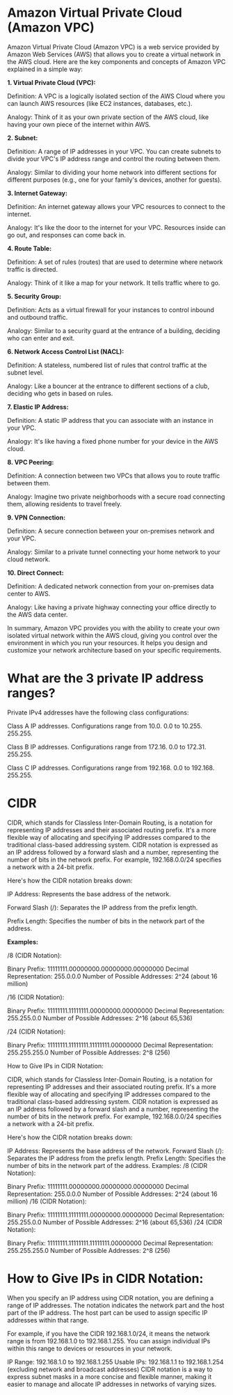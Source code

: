 # Amazon Virtual Private Cloud (Amazon VPC)

Amazon Virtual Private Cloud (Amazon VPC) is a web service provided by Amazon Web Services (AWS) that allows you to create a virtual network in the AWS cloud. Here are the key components and concepts of Amazon VPC explained in a simple way:

**1. Virtual Private Cloud (VPC):**

Definition: A VPC is a logically isolated section of the AWS Cloud where you can launch AWS resources (like EC2 instances, databases, etc.).

Analogy: Think of it as your own private section of the AWS cloud, like having your own piece of the internet within AWS.

**2. Subnet:**

Definition: A range of IP addresses in your VPC. You can create subnets to divide your VPC's IP address range and control the routing between them.

Analogy: Similar to dividing your home network into different sections for different purposes (e.g., one for your family's devices, another for guests).

**3. Internet Gateway:**

Definition: An internet gateway allows your VPC resources to connect to the internet.

Analogy: It's like the door to the internet for your VPC. Resources inside can go out, and responses can come back in.

**4. Route Table:**

Definition: A set of rules (routes) that are used to determine where network traffic is directed.

Analogy: Think of it like a map for your network. It tells traffic where to go.

**5. Security Group:**

Definition: Acts as a virtual firewall for your instances to control inbound and outbound traffic.

Analogy: Similar to a security guard at the entrance of a building, deciding who can enter and exit.

**6. Network Access Control List (NACL):**

Definition: A stateless, numbered list of rules that control traffic at the subnet level.

Analogy: Like a bouncer at the entrance to different sections of a club, deciding who gets in based on rules.

**7. Elastic IP Address:**

Definition: A static IP address that you can associate with an instance in your VPC.

Analogy: It's like having a fixed phone number for your device in the AWS cloud.

**8. VPC Peering:**

Definition: A connection between two VPCs that allows you to route traffic between them.

Analogy: Imagine two private neighborhoods with a secure road connecting them, allowing residents to travel freely.

**9. VPN Connection:**

Definition: A secure connection between your on-premises network and your VPC.

Analogy: Similar to a private tunnel connecting your home network to your cloud network.

**10. Direct Connect:**

Definition: A dedicated network connection from your on-premises data center to AWS.

Analogy: Like having a private highway connecting your office directly to the AWS data center.

In summary, Amazon VPC provides you with the ability to create your own isolated virtual network within the AWS cloud, giving you control over the environment in which you run your resources. It helps you design and customize your network architecture based on your specific requirements.


# What are the 3 private IP address ranges?

Private IPv4 addresses have the following class configurations:

Class A IP addresses. Configurations range from 10.0. 0.0 to 10.255. 255.255.

Class B IP addresses. Configurations range from 172.16. 0.0 to 172.31. 255.255.

Class C IP addresses. Configurations range from 192.168. 0.0 to 192.168. 255.255.


# CIDR

CIDR, which stands for Classless Inter-Domain Routing, is a notation for representing IP addresses and their associated routing prefix. It's a more flexible way of allocating and specifying IP addresses compared to the traditional class-based addressing system. CIDR notation is expressed as an IP address followed by a forward slash and a number, representing the number of bits in the network prefix. For example, 192.168.0.0/24 specifies a network with a 24-bit prefix.

Here's how the CIDR notation breaks down:

IP Address: Represents the base address of the network.

Forward Slash (/): Separates the IP address from the prefix length.

Prefix Length: Specifies the number of bits in the network part of the address.

**Examples:**

/8 (CIDR Notation):

Binary Prefix: 11111111.00000000.00000000.00000000
Decimal Representation: 255.0.0.0
Number of Possible Addresses: 2^24 (about 16 million)

/16 (CIDR Notation):

Binary Prefix: 11111111.11111111.00000000.00000000
Decimal Representation: 255.255.0.0
Number of Possible Addresses: 2^16 (about 65,536)

/24 (CIDR Notation):

Binary Prefix: 11111111.11111111.11111111.00000000
Decimal Representation: 255.255.255.0
Number of Possible Addresses: 2^8 (256)

How to Give IPs in CIDR Notation:


CIDR, which stands for Classless Inter-Domain Routing, is a notation for representing IP addresses and their associated routing prefix. It's a more flexible way of allocating and specifying IP addresses compared to the traditional class-based addressing system. CIDR notation is expressed as an IP address followed by a forward slash and a number, representing the number of bits in the network prefix. For example, 192.168.0.0/24 specifies a network with a 24-bit prefix.

Here's how the CIDR notation breaks down:

IP Address: Represents the base address of the network.
Forward Slash (/): Separates the IP address from the prefix length.
Prefix Length: Specifies the number of bits in the network part of the address.
Examples:
/8 (CIDR Notation):

Binary Prefix: 11111111.00000000.00000000.00000000
Decimal Representation: 255.0.0.0
Number of Possible Addresses: 2^24 (about 16 million)
/16 (CIDR Notation):

Binary Prefix: 11111111.11111111.00000000.00000000
Decimal Representation: 255.255.0.0
Number of Possible Addresses: 2^16 (about 65,536)
/24 (CIDR Notation):

Binary Prefix: 11111111.11111111.11111111.00000000
Decimal Representation: 255.255.255.0
Number of Possible Addresses: 2^8 (256)

# How to Give IPs in CIDR Notation:

When you specify an IP address using CIDR notation, you are defining a range of IP addresses. The notation indicates the network part and the host part of the IP address. The host part can be used to assign specific IP addresses within that range.

For example, if you have the CIDR 192.168.1.0/24, it means the network range is from 192.168.1.0 to 192.168.1.255. You can assign individual IPs within this range to devices or resources in your network.

IP Range: 192.168.1.0 to 192.168.1.255
Usable IPs: 192.168.1.1 to 192.168.1.254 (excluding network and broadcast addresses)
CIDR notation is a way to express subnet masks in a more concise and flexible manner, making it easier to manage and allocate IP addresses in networks of varying sizes.













